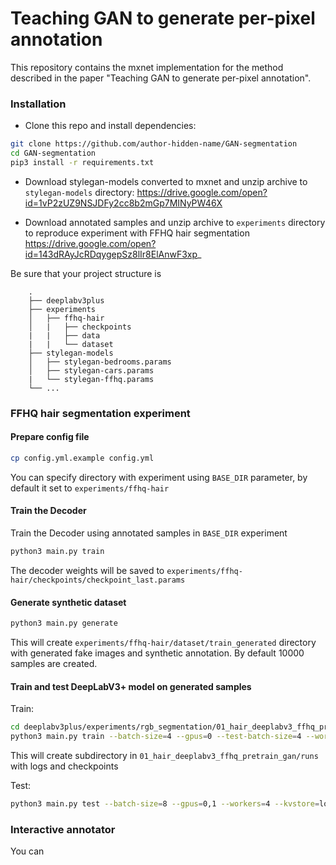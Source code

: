 # Teaching GAN to generate per-pixel annotation
This repository contains the mxnet implementation for the method described in the paper "Teaching GAN to generate per-pixel annotation".

### Installation

- Clone this repo and install dependencies:
```bash
git clone https://github.com/author-hidden-name/GAN-segmentation
cd GAN-segmentation
pip3 install -r requirements.txt
```

- Download stylegan-models converted to mxnet and unzip archive to `stylegan-models` directory:
https://drive.google.com/open?id=1vP2zUZ9NSJDFy2cc8b2mGp7MINyPW46X

- Download annotated samples and unzip archive to `experiments` directory to reproduce experiment with FFHQ hair segmentation
https://drive.google.com/open?id=143dRAyJcRDqygepSz8lIr8ElAnwF3xp_

Be sure that your project structure is 
```
    .
    ├── deeplabv3plus
    ├── experiments
    │   ├── ffhq-hair
    │   |   ├── checkpoints
    |   |   ├── data
    |   |   └── dataset
    ├── stylegan-models
    │   ├── stylegan-bedrooms.params
    │   ├── stylegan-cars.params
    |   └── stylegan-ffhq.params
    └── ...
```

### FFHQ hair segmentation experiment 

#### Prepare config file
```bash
cp config.yml.example config.yml
```
You can specify directory with experiment using `BASE_DIR` parameter, by default it set to `experiments/ffhq-hair`

#### Train the Decoder
Train the Decoder using annotated samples in `BASE_DIR` experiment
```bash
python3 main.py train
```
The decoder weights will be saved to `experiments/ffhq-hair/checkpoints/checkpoint_last.params`

#### Generate synthetic dataset
```bash
python3 main.py generate
```
This will create `experiments/ffhq-hair/dataset/train_generated` directory with generated fake images and synthetic annotation. By default 10000 samples are created.

#### Train and test DeepLabV3+ model on generated samples
Train:
```bash
cd deeplabv3plus/experiments/rgb_segmentation/01_hair_deeplabv3_ffhq_pretrain_gan
python3 main.py train --batch-size=4 --gpus=0 --test-batch-size=4 --workers=4 --kvstore=nccl --input-path "../../../../experiments/ffhq-hair/dataset"
```
This will create subdirectory in `01_hair_deeplabv3_ffhq_pretrain_gan/runs` with logs and checkpoints

Test:
```bash
python3 main.py test --batch-size=8 --gpus=0,1 --workers=4 --kvstore=local runs/<run_subdirectory>
```


### Interactive annotator

You can 
